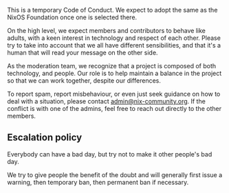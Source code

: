 This is a temporary Code of Conduct. We expect to adopt the same as the NixOS
Foundation once one is selected there.

On the high level, we expect members and contributors to behave like adults,
with a keen interest in technology and respect of each other. Please try to
take into account that we all have different sensibilities, and that it's a
human that will read your message on the other side.

As the moderation team, we recognize that a project is composed of both
technology, and people. Our role is to help maintain a balance in the
project so that we can work together, despite our differences.

To report spam, report misbehaviour, or even just seek guidance on how to deal
with a situation, please contact
[admin@nix-community.org](mailto:admin@nix-community.org). If the conflict is
with one of the admins, feel free to reach out directly to the other members.

## Escalation policy

Everybody can have a bad day, but try not to make it other people's bad day.

We try to give people the benefit of the doubt and will generally first issue
a warning, then temporary ban, then permanent ban if necessary.
